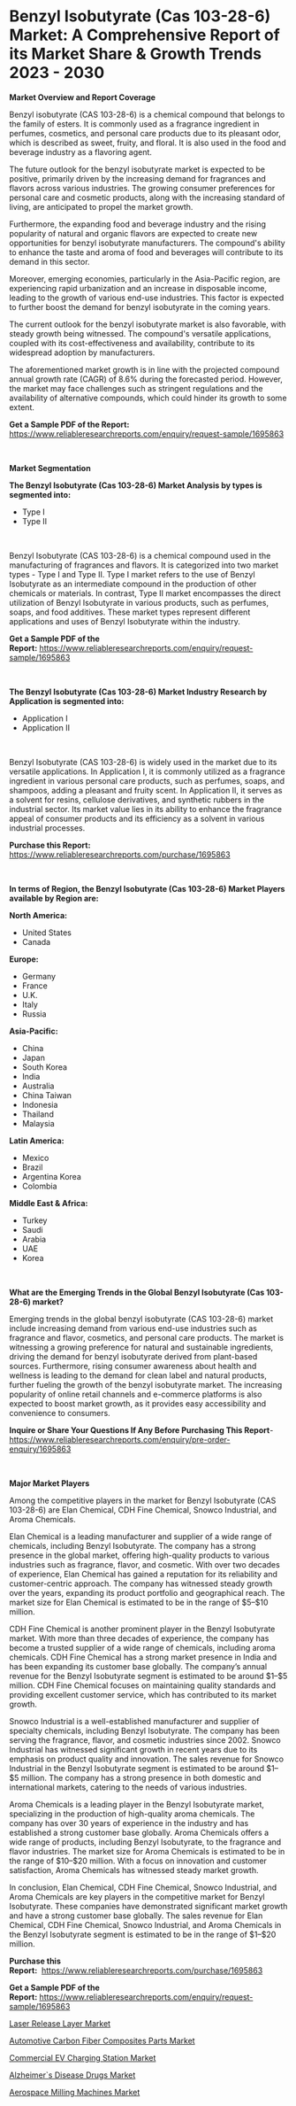 <p><h1>Benzyl Isobutyrate (Cas 103-28-6) Market: A Comprehensive Report of its Market Share & Growth Trends 2023 - 2030</h1></p><p><strong>Market Overview and Report Coverage</strong></p>
<p><p>Benzyl isobutyrate (CAS 103-28-6) is a chemical compound that belongs to the family of esters. It is commonly used as a fragrance ingredient in perfumes, cosmetics, and personal care products due to its pleasant odor, which is described as sweet, fruity, and floral. It is also used in the food and beverage industry as a flavoring agent.</p><p>The future outlook for the benzyl isobutyrate market is expected to be positive, primarily driven by the increasing demand for fragrances and flavors across various industries. The growing consumer preferences for personal care and cosmetic products, along with the increasing standard of living, are anticipated to propel the market growth.</p><p>Furthermore, the expanding food and beverage industry and the rising popularity of natural and organic flavors are expected to create new opportunities for benzyl isobutyrate manufacturers. The compound's ability to enhance the taste and aroma of food and beverages will contribute to its demand in this sector.</p><p>Moreover, emerging economies, particularly in the Asia-Pacific region, are experiencing rapid urbanization and an increase in disposable income, leading to the growth of various end-use industries. This factor is expected to further boost the demand for benzyl isobutyrate in the coming years.</p><p>The current outlook for the benzyl isobutyrate market is also favorable, with steady growth being witnessed. The compound's versatile applications, coupled with its cost-effectiveness and availability, contribute to its widespread adoption by manufacturers.</p><p>The aforementioned market growth is in line with the projected compound annual growth rate (CAGR) of 8.6% during the forecasted period. However, the market may face challenges such as stringent regulations and the availability of alternative compounds, which could hinder its growth to some extent.</p></p>
<p><strong>Get a Sample PDF of the Report:</strong> <a href="https://www.reliableresearchreports.com/enquiry/request-sample/1695863">https://www.reliableresearchreports.com/enquiry/request-sample/1695863</a></p>
<p>&nbsp;</p>
<p><strong>Market Segmentation</strong></p>
<p><strong>The Benzyl Isobutyrate (Cas 103-28-6) Market Analysis by types is segmented into:</strong></p>
<p><ul><li>Type I</li><li>Type II</li></ul></p>
<p>&nbsp;</p>
<p><p>Benzyl Isobutyrate (CAS 103-28-6) is a chemical compound used in the manufacturing of fragrances and flavors. It is categorized into two market types - Type I and Type II. Type I market refers to the use of Benzyl Isobutyrate as an intermediate compound in the production of other chemicals or materials. In contrast, Type II market encompasses the direct utilization of Benzyl Isobutyrate in various products, such as perfumes, soaps, and food additives. These market types represent different applications and uses of Benzyl Isobutyrate within the industry.</p></p>
<p><strong>Get a Sample PDF of the Report:</strong>&nbsp;<a href="https://www.reliableresearchreports.com/enquiry/request-sample/1695863">https://www.reliableresearchreports.com/enquiry/request-sample/1695863</a></p>
<p>&nbsp;</p>
<p><strong>The Benzyl Isobutyrate (Cas 103-28-6) Market Industry Research by Application is segmented into:</strong></p>
<p><ul><li>Application I</li><li>Application II</li></ul></p>
<p>&nbsp;</p>
<p><p>Benzyl Isobutyrate (CAS 103-28-6) is widely used in the market due to its versatile applications. In Application I, it is commonly utilized as a fragrance ingredient in various personal care products, such as perfumes, soaps, and shampoos, adding a pleasant and fruity scent. In Application II, it serves as a solvent for resins, cellulose derivatives, and synthetic rubbers in the industrial sector. Its market value lies in its ability to enhance the fragrance appeal of consumer products and its efficiency as a solvent in various industrial processes.</p></p>
<p><strong>Purchase this Report:</strong>&nbsp; <a href="https://www.reliableresearchreports.com/purchase/1695863">https://www.reliableresearchreports.com/purchase/1695863</a></p>
<p>&nbsp;</p>
<p><strong>In terms of Region, the Benzyl Isobutyrate (Cas 103-28-6) Market Players available by Region are:</strong></p>
<p>
    <p> <strong> North America: </strong>
        <ul>
            <li>United States</li>
            <li>Canada</li>
        </ul>
        </p> 
    <p> <strong> Europe: </strong>
        <ul>
            <li>Germany</li>
            <li>France</li>
            <li>U.K.</li>
            <li>Italy</li>
            <li>Russia</li>
        </ul>
        </p> 
    <p> <strong> Asia-Pacific: </strong>
        <ul>
            <li>China</li>
            <li>Japan</li>
            <li>South Korea</li>
            <li>India</li>
            <li>Australia</li>
            <li>China Taiwan</li>
            <li>Indonesia</li>
            <li>Thailand</li>
            <li>Malaysia</li>
        </ul>
        </p> 
    <p> <strong> Latin America: </strong>
        <ul>
            <li>Mexico</li>
            <li>Brazil</li>
            <li>Argentina Korea</li>
            <li>Colombia</li>
        </ul>
        </p> 
    <p> <strong> Middle East & Africa: </strong>
        <ul>
            <li>Turkey</li>
            <li>Saudi</li>
            <li>Arabia</li>
            <li>UAE</li>
            <li>Korea</li>
        </ul>
    </p>
    </p>
<p>&nbsp;</p>
<p><strong>What are the Emerging Trends in the Global Benzyl Isobutyrate (Cas 103-28-6) market?</strong></p>
<p><p>Emerging trends in the global benzyl isobutyrate (CAS 103-28-6) market include increasing demand from various end-use industries such as fragrance and flavor, cosmetics, and personal care products. The market is witnessing a growing preference for natural and sustainable ingredients, driving the demand for benzyl isobutyrate derived from plant-based sources. Furthermore, rising consumer awareness about health and wellness is leading to the demand for clean label and natural products, further fueling the growth of the benzyl isobutyrate market. The increasing popularity of online retail channels and e-commerce platforms is also expected to boost market growth, as it provides easy accessibility and convenience to consumers.</p></p>
<p><strong>Inquire or Share Your Questions If Any Before Purchasing This Report</strong>- <a href="https://www.reliableresearchreports.com/enquiry/pre-order-enquiry/1695863">https://www.reliableresearchreports.com/enquiry/pre-order-enquiry/1695863</a></p>
<p>&nbsp;</p>
<p><strong>Major Market Players</strong></p>
<p><p>Among the competitive players in the market for Benzyl Isobutyrate (CAS 103-28-6) are Elan Chemical, CDH Fine Chemical, Snowco Industrial, and Aroma Chemicals. </p><p>Elan Chemical is a leading manufacturer and supplier of a wide range of chemicals, including Benzyl Isobutyrate. The company has a strong presence in the global market, offering high-quality products to various industries such as fragrance, flavor, and cosmetic. With over two decades of experience, Elan Chemical has gained a reputation for its reliability and customer-centric approach. The company has witnessed steady growth over the years, expanding its product portfolio and geographical reach. The market size for Elan Chemical is estimated to be in the range of $5–$10 million.</p><p>CDH Fine Chemical is another prominent player in the Benzyl Isobutyrate market. With more than three decades of experience, the company has become a trusted supplier of a wide range of chemicals, including aroma chemicals. CDH Fine Chemical has a strong market presence in India and has been expanding its customer base globally. The company’s annual revenue for the Benzyl Isobutyrate segment is estimated to be around $1–$5 million. CDH Fine Chemical focuses on maintaining quality standards and providing excellent customer service, which has contributed to its market growth.</p><p>Snowco Industrial is a well-established manufacturer and supplier of specialty chemicals, including Benzyl Isobutyrate. The company has been serving the fragrance, flavor, and cosmetic industries since 2002. Snowco Industrial has witnessed significant growth in recent years due to its emphasis on product quality and innovation. The sales revenue for Snowco Industrial in the Benzyl Isobutyrate segment is estimated to be around $1–$5 million. The company has a strong presence in both domestic and international markets, catering to the needs of various industries.</p><p>Aroma Chemicals is a leading player in the Benzyl Isobutyrate market, specializing in the production of high-quality aroma chemicals. The company has over 30 years of experience in the industry and has established a strong customer base globally. Aroma Chemicals offers a wide range of products, including Benzyl Isobutyrate, to the fragrance and flavor industries. The market size for Aroma Chemicals is estimated to be in the range of $10–$20 million. With a focus on innovation and customer satisfaction, Aroma Chemicals has witnessed steady market growth.</p><p>In conclusion, Elan Chemical, CDH Fine Chemical, Snowco Industrial, and Aroma Chemicals are key players in the competitive market for Benzyl Isobutyrate. These companies have demonstrated significant market growth and have a strong customer base globally. The sales revenue for Elan Chemical, CDH Fine Chemical, Snowco Industrial, and Aroma Chemicals in the Benzyl Isobutyrate segment is estimated to be in the range of $1–$20 million.</p></p>
<p><strong>Purchase this Report:</strong>&nbsp;&nbsp;<a href="https://www.reliableresearchreports.com/purchase/1695863">https://www.reliableresearchreports.com/purchase/1695863</a></p>
<p></p>
<p><strong>Get a Sample PDF of the Report:</strong>&nbsp;<a href="https://www.reliableresearchreports.com/enquiry/request-sample/1695863">https://www.reliableresearchreports.com/enquiry/request-sample/1695863</a></p>
<p><p><a href="https://medium.com/@raygrimes1999/laser-release-layer-market-insight-market-trends-growth-forecasted-from-2023-to-2030-20c8ca368432">Laser Release Layer Market</a></p><p><a href="https://www.linkedin.com/pulse/automotive-carbon-fiber-composites-parts-market-size-share-vkque/">Automotive Carbon Fiber Composites Parts Market</a></p><p><a href="https://www.linkedin.com/pulse/commercial-ev-charging-station-market-research-report-provides-aodee/">Commercial EV Charging Station Market</a></p><p><a href="https://github.com/amonskiyk/Market-Research-Report-List-1/blob/main/alzheimers-disease-drugs-market.md">Alzheimer`s Disease Drugs Market</a></p><p><a href="https://github.com/gaydyna/Market-Research-Report-List-1/blob/main/aerospace-milling-machines-market.md">Aerospace Milling Machines Market</a></p></p>
